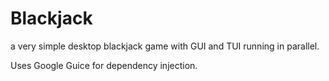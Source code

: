 # Blackjack

a very simple desktop blackjack game with GUI and TUI running in parallel.

Uses Google Guice for dependency injection.